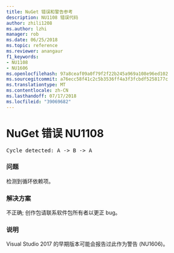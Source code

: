 ```yaml
---
title: NuGet 错误和警告参考
description: NU1108 错误代码
author: zhili1208
ms.author: lzhi
manager: rob
ms.date: 06/25/2018
ms.topic: reference
ms.reviewer: anangaur
f1_keywords:
- NU1108
- NU1606
ms.openlocfilehash: 97a8ceaf09a0f79f2f22b245a969a108e96ed102
ms.sourcegitcommit: a76ecc58f41c2c5b3536ff4a3f3fcbdf5258177c
ms.translationtype: MT
ms.contentlocale: zh-CN
ms.lasthandoff: 07/17/2018
ms.locfileid: "39069682"
---
```

# <a name="nuget-error-nu1108"></a>NuGet 错误 NU1108

<pre>Cycle detected: A -> B -> A</pre>

### <a name="issue"></a>问题
检测到循环依赖项。

### <a name="solution"></a>解决方案
不正确; 创作包请联系软件包所有者以更正 bug。

### <a name="note"></a>说明
Visual Studio 2017 的早期版本可能会报告过此作为警告 (NU1606)。
